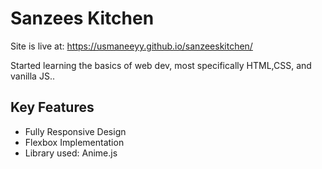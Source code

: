 # Sanzees Kitchen
Site is live at: https://usmaneeyy.github.io/sanzeeskitchen/

Started learning the basics of web dev, most specifically HTML,CSS, and vanilla JS..
## Key Features
* Fully Responsive Design
* Flexbox Implementation
* Library used: Anime.js
